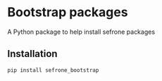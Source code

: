 # Bootstrap packages

A Python package to help install sefrone packages

## Installation

```bash
pip install sefrone_bootstrap